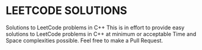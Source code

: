 # LEETCODE SOLUTIONS
Solutions to LeetCode problems in C++
This is in effort to provide easy solutions to LeetCode problems in C++ at minimum or acceptable Time and Space complexities possible. Feel free to make a Pull Request.
